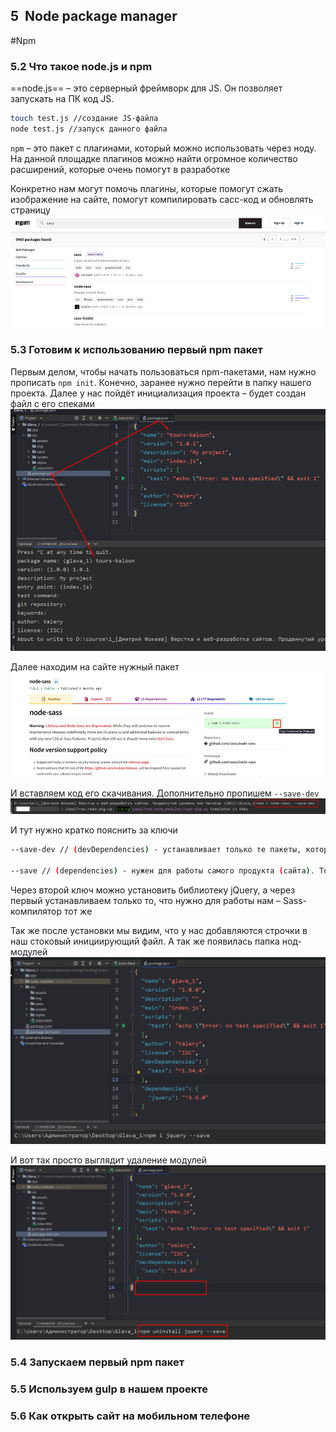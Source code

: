 ## **5  Node package manager**
#Npm 
### **5.2** **Что** **такое** **node.js** **и** **npm**

==node.js== – это серверный фреймворк для JS. Он позволяет запускать на ПК код JS.

```bash
touch test.js //создание JS-файла
node test.js //запуск данного файла
```

`npm` – это пакет с плагинами, который можно использовать через ноду. На данной площадке плагинов можно найти огромное количество расширений, которые очень помогут в разработке

Конкретно нам могут помочь плагины, которые помогут сжать изображение на сайте, помогут компилировать сасс-код и обновлять страницу
![](_png/ef608a1f57018f48ea3196182d82b21d.png)

### **5.3 Готовим к использованию первый npm пакет**

Первым делом, чтобы начать пользоваться npm-пакетами, нам нужно прописать `npm init`. Конечно, заранее нужно перейти в папку нашего проекта. Далее у нас пойдёт инициализация проекта – будет создан файл с его спеками
![](_png/0010f12f99bedfeb59a3db484ef4ba1b.png)

Далее находим на сайте нужный пакет
![](_png/b23c9269d291b1f48c5920047b51e48c.png)

И вставляем код его скачивания. Дополнительно пропишем `--save-dev`
![](_png/8fe85d8ce3bf72ddd9ead685ec20de97.png)

И тут нужно кратко пояснить за ключи
```bash
--save-dev // (devDependencies) - устанавливает только те пакеты, которые нужны для разработки

--save // (dependencies) - нужен для работы самого продукта (сайта). То есть тут вложены зависимости для итогового продукта
```

Через второй ключ можно установить библиотеку jQuery, а через первый устанавливаем только то, что нужно для работы нам – Sass-компилятор тот же

Так же после установки мы видим, что у нас добавляются строчки в наш стоковый инициирующий файл. А так же появилась папка нод-модулей
![](_png/ab2b5edd0c81eb4e2273e3288048bf24.png)

И вот так просто выглядит удаление модулей
![](_png/d0ee0bbf2d9d15cf619547a2ee40192c.png)

### **5.4 Запускаем первый npm пакет**



### **5.5 Используем gulp в нашем проекте**



### **5.6 Как открыть сайт на мобильном телефоне**


